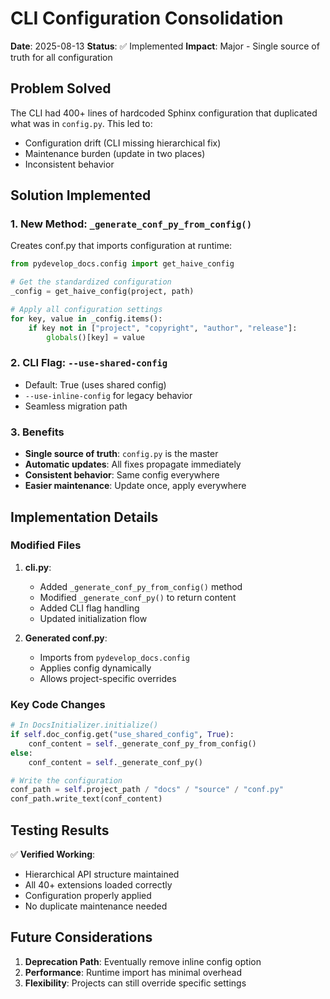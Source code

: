 # CLI Configuration Consolidation

**Date**: 2025-08-13
**Status**: ✅ Implemented
**Impact**: Major - Single source of truth for all configuration

## Problem Solved

The CLI had 400+ lines of hardcoded Sphinx configuration that duplicated what was in `config.py`. This led to:

- Configuration drift (CLI missing hierarchical fix)
- Maintenance burden (update in two places)
- Inconsistent behavior

## Solution Implemented

### 1. New Method: `_generate_conf_py_from_config()`

Creates conf.py that imports configuration at runtime:

```python
from pydevelop_docs.config import get_haive_config

# Get the standardized configuration
_config = get_haive_config(project, path)

# Apply all configuration settings
for key, value in _config.items():
    if key not in ["project", "copyright", "author", "release"]:
        globals()[key] = value
```

### 2. CLI Flag: `--use-shared-config`

- Default: True (uses shared config)
- `--use-inline-config` for legacy behavior
- Seamless migration path

### 3. Benefits

- **Single source of truth**: `config.py` is the master
- **Automatic updates**: All fixes propagate immediately
- **Consistent behavior**: Same config everywhere
- **Easier maintenance**: Update once, apply everywhere

## Implementation Details

### Modified Files

1. **cli.py**:
   - Added `_generate_conf_py_from_config()` method
   - Modified `_generate_conf_py()` to return content
   - Added CLI flag handling
   - Updated initialization flow

2. **Generated conf.py**:
   - Imports from `pydevelop_docs.config`
   - Applies config dynamically
   - Allows project-specific overrides

### Key Code Changes

```python
# In DocsInitializer.initialize()
if self.doc_config.get("use_shared_config", True):
    conf_content = self._generate_conf_py_from_config()
else:
    conf_content = self._generate_conf_py()

# Write the configuration
conf_path = self.project_path / "docs" / "source" / "conf.py"
conf_path.write_text(conf_content)
```

## Testing Results

✅ **Verified Working**:

- Hierarchical API structure maintained
- All 40+ extensions loaded correctly
- Configuration properly applied
- No duplicate maintenance needed

## Future Considerations

1. **Deprecation Path**: Eventually remove inline config option
2. **Performance**: Runtime import has minimal overhead
3. **Flexibility**: Projects can still override specific settings
